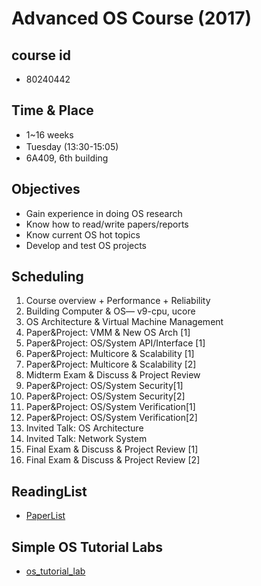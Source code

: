 # Advanced OS Course (2017)

## course id
 - 80240442

## Time & Place
 - 1~16 weeks
 - Tuesday (13:30-15:05)　
 - 6A409, 6th building
 
## Objectives
 - Gain experience in doing OS research
 - Know how to read/write papers/reports
 - Know current OS hot topics
 - Develop and test OS projects 

## Scheduling
1.	Course overview + Performance + Reliability
1. Building Computer & OS— v9-cpu, ucore
1. OS Architecture & Virtual Machine Management
1. Paper&Project:  VMM & New OS Arch [1]
1. Paper&Project:  OS/System API/Interface [1]
1. Paper&Project:  Multicore & Scalability [1]
1. Paper&Project:  Multicore & Scalability [2]
1. Midterm Exam & Discuss & Project Review
1. Paper&Project:  OS/System Security[1]
1. Paper&Project:  OS/System Security[2]
1. Paper&Project:  OS/System Verification[1]
1. Paper&Project:  OS/System Verification[2]
1. Invited Talk: OS Architecture
2. Invited Talk: Network System
3. Final Exam & Discuss & Project Review [1]
2. Final Exam & Discuss & Project Review [2]

## ReadingList
- [PaperList](readinglist.md)

## Simple OS Tutorial Labs
- [os_tutorial_lab](https://github.com/chyyuu/os_tutorial_lab/)

